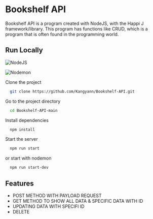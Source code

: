 
# Bookshelf API 

Bookshelf API is a program created with NodeJS, with the Happi J framework/library. This program has functions like CRUD, which is a program that is often found in the programming world.
## Run Locally
![NodeJS](https://img.shields.io/badge/Node.js-339933.svg?style=for-the-badge&logo=nodedotjs&logoColor=white)

![Nodemon](https://img.shields.io/badge/Nodemon-76D04B.svg?style=for-the-badge&logo=Nodemon&logoColor=white)

Clone the project

```bash
  git clone https://github.com/Kangyann/Bookshelf-API.git
```

Go to the project directory

```bash
  cd Bookshelf-API-main
```

Install dependencies

```bash
  npm install
```

Start the server

```bash
  npm run start
```
or start with nodemon
```bash
  npm run start-dev
```


## Features

- POST METHOD WITH PAYLOAD REQUEST
- GET METHOD TO SHOW ALL DATA & SPECIFIC DATA WITH ID
- UPDATING DATA WITH SPECIFI ID
- DELETE

